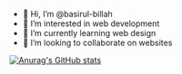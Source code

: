 - 👋 Hi, I’m @basirul-billah
- 👀 I’m interested in web development
- 🌱 I’m currently learning web design
- 💞️ I’m looking to collaborate on websites

[![Anurag's GitHub stats](https://github-readme-stats.vercel.app/api?username=basirul-billah)](https://github.com/anuraghazra/github-readme-stats)
